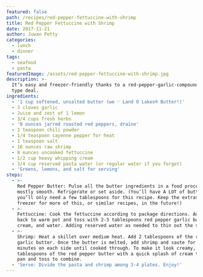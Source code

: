```yaml
---
featured: false
path: /recipes/red-pepper-fettuccine-with-shrimp
title: Red Pepper Fettuccine with Shrimp
date: 2017-11-21
author: Juwan Petty
categories:
  - lunch
  - dinner
tags:
  - seafood
  - pasta
featuredImage: /assets/red-pepper-fettuccine-with-shrimp.jpg
description: >-
  It’s easy and freezer-friendly thanks to a red-pepper-garlic-compound-butter
  type deal.
ingredients:
  - '1 cup softened, unsalted butter (we ♡ Land O Lakes® Butter!)'
  - 3 cloves garlic
  - Juice and zest of 1 lemon
  - 3/4 cups fresh herbs
  - '8 ounces jarred roasted red peppers, draine'
  - 1 teaspoon chili powder
  - 1/4 teaspoon cayenne pepper for heat
  - 1 teaspoon salt
  - 16 ounces raw shrimp
  - 8 ounces uncooked fettuccine
  - 1/2 cup heavy whipping cream
  - 3/4 cup reserved pasta water (or regular water if you forget)
  - 'Greens, lemons, and salt for serving'
steps:
  - >-
    Red Pepper Butter: Pulse all the butter ingredients in a food process until
    mostly smooth. Refrigerate or set aside. (You’ll have A LOT of butter and
    you’ll only need a few tablespoons for this recipe. Keep the extras in the
    freezer for more of this, or similar recipes, in the future!)
  - >-
    Fettuccine: Cook the fettuccine according to package directions. Add pasta
    back to warm pot and toss with 2-3 tablespoons red pepper garlic butter,
    cream, and water. Adding reserved water as needed to thin out the sauce.
  - >-
    Shrimp: Heat a skillet over medium heat. Add 2 tablespoons of the red pepper
    garlic butter. Once the butter is melted, add shrimp and saute for a few
    minutes on each side until cooked through. To make it look creamy, add 1-2
    tablespoons of the red pepper butter with a quick splash of cream to the hot
    pan and toss to combine.
  - 'Serve: Divide the pasta and shrimp among 3-4 plates. Enjoy!'
---
```


